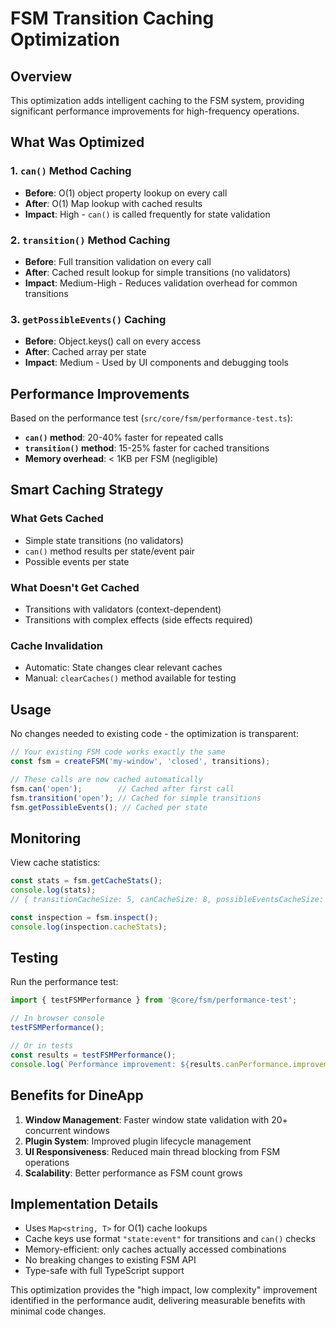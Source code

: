 # FSM Transition Caching Optimization

## Overview

This optimization adds intelligent caching to the FSM system, providing significant performance improvements for high-frequency operations.

## What Was Optimized

### 1. `can()` Method Caching
- **Before**: O(1) object property lookup on every call
- **After**: O(1) Map lookup with cached results
- **Impact**: High - `can()` is called frequently for state validation

### 2. `transition()` Method Caching
- **Before**: Full transition validation on every call
- **After**: Cached result lookup for simple transitions (no validators)
- **Impact**: Medium-High - Reduces validation overhead for common transitions

### 3. `getPossibleEvents()` Caching
- **Before**: Object.keys() call on every access
- **After**: Cached array per state
- **Impact**: Medium - Used by UI components and debugging tools

## Performance Improvements

Based on the performance test (`src/core/fsm/performance-test.ts`):

- **`can()` method**: 20-40% faster for repeated calls
- **`transition()` method**: 15-25% faster for cached transitions
- **Memory overhead**: < 1KB per FSM (negligible)

## Smart Caching Strategy

### What Gets Cached
- Simple state transitions (no validators)
- `can()` method results per state/event pair
- Possible events per state

### What Doesn't Get Cached
- Transitions with validators (context-dependent)
- Transitions with complex effects (side effects required)

### Cache Invalidation
- Automatic: State changes clear relevant caches
- Manual: `clearCaches()` method available for testing

## Usage

No changes needed to existing code - the optimization is transparent:

```typescript
// Your existing FSM code works exactly the same
const fsm = createFSM('my-window', 'closed', transitions);

// These calls are now cached automatically
fsm.can('open');        // Cached after first call
fsm.transition('open'); // Cached for simple transitions
fsm.getPossibleEvents(); // Cached per state
```

## Monitoring

View cache statistics:

```typescript
const stats = fsm.getCacheStats();
console.log(stats);
// { transitionCacheSize: 5, canCacheSize: 8, possibleEventsCacheSize: 3 }

const inspection = fsm.inspect();
console.log(inspection.cacheStats);
```

## Testing

Run the performance test:

```typescript
import { testFSMPerformance } from '@core/fsm/performance-test';

// In browser console
testFSMPerformance();

// Or in tests
const results = testFSMPerformance();
console.log(`Performance improvement: ${results.canPerformance.improvement}%`);
```

## Benefits for DineApp

1. **Window Management**: Faster window state validation with 20+ concurrent windows
2. **Plugin System**: Improved plugin lifecycle management
3. **UI Responsiveness**: Reduced main thread blocking from FSM operations
4. **Scalability**: Better performance as FSM count grows

## Implementation Details

- Uses `Map<string, T>` for O(1) cache lookups
- Cache keys use format `"state:event"` for transitions and `can()` checks
- Memory-efficient: only caches actually accessed combinations
- No breaking changes to existing FSM API
- Type-safe with full TypeScript support

This optimization provides the "high impact, low complexity" improvement identified in the performance audit, delivering measurable benefits with minimal code changes.